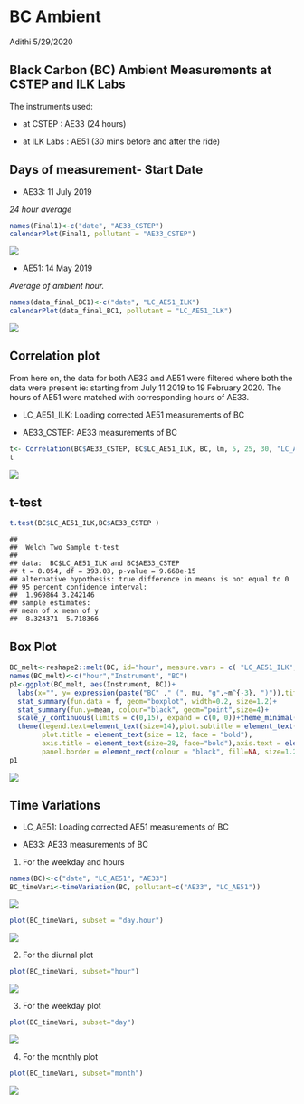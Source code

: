 BC Ambient
================
Adithi
5/29/2020

## Black Carbon (BC) Ambient Measurements at CSTEP and ILK Labs

The instruments used:

  - at CSTEP : AE33 (24 hours)

  - at ILK Labs : AE51 (30 mins before and after the ride)

## Days of measurement- Start Date

  - AE33: 11 July 2019

*24 hour average*

``` r
names(Final1)<-c("date", "AE33_CSTEP")
calendarPlot(Final1, pollutant = "AE33_CSTEP")
```

![](BC_Ambient_files/figure-gfm/unnamed-chunk-2-1.png)<!-- -->

  - AE51: 14 May 2019

*Average of ambient hour.*

``` r
names(data_final_BC1)<-c("date", "LC_AE51_ILK")
calendarPlot(data_final_BC1, pollutant = "LC_AE51_ILK")
```

![](BC_Ambient_files/figure-gfm/unnamed-chunk-3-1.png)<!-- -->

## Correlation plot

From here on, the data for both AE33 and AE51 were filtered where both
the data were present ie: starting from July 11 2019 to 19 February
2020. The hours of AE51 were matched with corresponding hours of AE33.

  - LC\_AE51\_ILK: Loading corrected AE51 measurements of BC

  - AE33\_CSTEP: AE33 measurements of BC

<!-- end list -->

``` r
t<- Correlation(BC$AE33_CSTEP, BC$LC_AE51_ILK, BC, lm, 5, 25, 30, "LC_AE51_ILK", "AE33_CSTEP")
t
```

![](BC_Ambient_files/figure-gfm/unnamed-chunk-4-1.png)<!-- -->

## t-test

``` r
t.test(BC$LC_AE51_ILK,BC$AE33_CSTEP )
```

    ## 
    ##  Welch Two Sample t-test
    ## 
    ## data:  BC$LC_AE51_ILK and BC$AE33_CSTEP
    ## t = 8.054, df = 393.03, p-value = 9.668e-15
    ## alternative hypothesis: true difference in means is not equal to 0
    ## 95 percent confidence interval:
    ##  1.969864 3.242146
    ## sample estimates:
    ## mean of x mean of y 
    ##  8.324371  5.718366

## Box Plot

``` r
BC_melt<-reshape2::melt(BC, id="hour", measure.vars = c( "LC_AE51_ILK",  "AE33_CSTEP") )
names(BC_melt)<-c("hour","Instrument", "BC")
p1<-ggplot(BC_melt, aes(Instrument, BC))+ 
  labs(x="", y= expression(paste("BC" ," (", mu, "g",~m^{-3}, ")")),title=paste0(""))+
  stat_summary(fun.data = f, geom="boxplot", width=0.2, size=1.2)+  
  stat_summary(fun.y=mean, colour="black", geom="point",size=4)+
  scale_y_continuous(limits = c(0,15), expand = c(0, 0))+theme_minimal()+
  theme(legend.text=element_text(size=14),plot.subtitle = element_text(size = 10, face = "bold"),
        plot.title = element_text(size = 12, face = "bold"), 
        axis.title = element_text(size=28, face="bold"),axis.text = element_text(size = 28, colour = "black",face = "bold"),
        panel.border = element_rect(colour = "black", fill=NA, size=1.2),axis.text.x = element_blank() ) + annotate("text", label = "LC_AE51_ILK", x ="LC_AE51_ILK", y =14, size=6, face="bold")+ annotate("text", label = "AE33_CSTEP", x ="AE33_CSTEP", y =14, size=6, face="bold")
p1
```

![](BC_Ambient_files/figure-gfm/unnamed-chunk-6-1.png)<!-- -->

## Time Variations

  - LC\_AE51: Loading corrected AE51 measurements of BC

  - AE33: AE33 measurements of BC

<!-- end list -->

1.  For the weekday and hours

<!-- end list -->

``` r
names(BC)<-c("date", "LC_AE51", "AE33")
BC_timeVari<-timeVariation(BC, pollutant=c("AE33", "LC_AE51"))
```

![](BC_Ambient_files/figure-gfm/unnamed-chunk-7-1.png)<!-- -->

``` r
plot(BC_timeVari, subset = "day.hour") 
```

![](BC_Ambient_files/figure-gfm/unnamed-chunk-7-2.png)<!-- -->

2.  For the diurnal plot

<!-- end list -->

``` r
plot(BC_timeVari, subset="hour") 
```

![](BC_Ambient_files/figure-gfm/unnamed-chunk-8-1.png)<!-- -->

3.  For the weekday plot

<!-- end list -->

``` r
plot(BC_timeVari, subset="day") 
```

![](BC_Ambient_files/figure-gfm/unnamed-chunk-9-1.png)<!-- -->

4.  For the monthly plot

<!-- end list -->

``` r
plot(BC_timeVari, subset="month") 
```

![](BC_Ambient_files/figure-gfm/unnamed-chunk-10-1.png)<!-- -->

